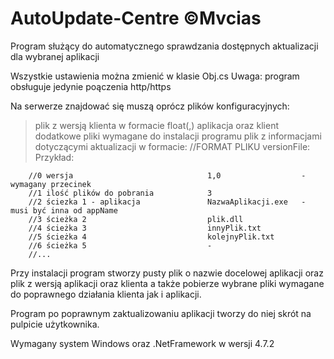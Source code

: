 # AutoUpdate-Centre ©Mvcias

Program służący do automatycznego sprawdzania dostępnych aktualizacji dla wybranej aplikacji

Wszystkie ustawienia można zmienić w klasie Obj.cs
Uwaga: program obsługuje jedynie poączenia http/https

Na serwerze znajdować się muszą oprócz plików konfiguracyjnych:
>plik z wersją klienta w formacie float(,)
>aplikacja oraz klient
>dodatkowe pliki wymagane do instalacji programu
>plik z informacjami dotyczącymi aktualizacji w formacie:
//FORMAT PLIKU versionFile:             Przykład:

        //0 wersja                              1,0                  - wymagany przecinek
        //1 ilość plików do pobrania            3         
        //2 ściezka 1 - aplikacja               NazwaAplikacji.exe   - musi być inna od appName
        //3 ścieżka 2                           plik.dll
        //4 ścieżka 3                           innyPlik.txt
        //5 ścieżka 4                           kolejnyPlik.txt
        //6 ścieżka 5                           -
        //...

Przy instalacji program stworzy pusty plik o nazwie docelowej aplikacji oraz plik z wersją aplikacji oraz klienta
a także pobierze wybrane pliki wymagane do poprawnego działania klienta jak i aplikacji.

Program po poprawnym zaktualizowaniu aplikacji tworzy do niej skrót na pulpicie użytkownika.

Wymagany system Windows oraz .NetFramework w wersji 4.7.2
